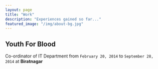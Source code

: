```yaml
---
layout: page
title: "Work"
description: "Experiences gained so far..."
featured_image: "/img/about-bg.jpg"
---
```


## Youth For Blood
Co-ordinator of IT Department from `February 20, 2014` to `September 28, 2014` at **Biratnagar**